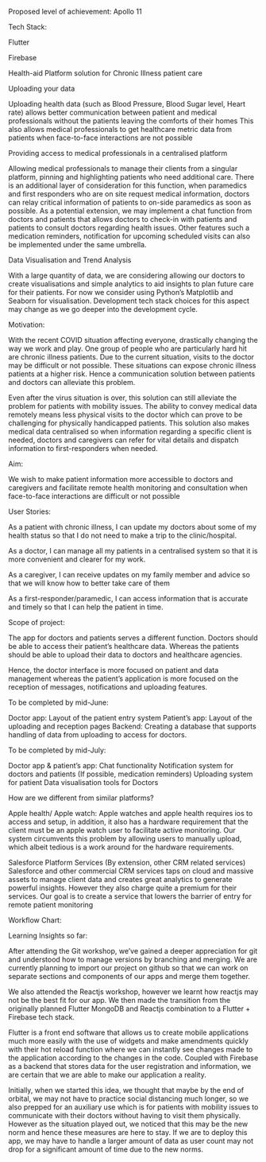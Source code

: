 Proposed level of achievement: Apollo 11

Tech Stack:

Flutter

Firebase


Health-aid
Platform solution for Chronic Illness patient care


   







Uploading your data

Uploading health data (such as Blood Pressure, Blood Sugar level, Heart rate) allows better communication between patient and medical professionals without the patients leaving the comforts of their homes
This also allows medical professionals to get healthcare metric data from patients when face-to-face interactions are not possible



Providing access to medical professionals in a centralised platform

Allowing medical professionals to manage their clients from a singular platform, pinning and highlighting patients who need additional care.
There is an additional layer of consideration for this function, when paramedics and first responders who are on site request medical information, doctors can relay critical  information of patients to on-side paramedics as soon as possible.
As a potential extension, we may implement a chat function from doctors and patients that allows doctors to check-in with patients and patients to consult doctors regarding health issues. Other features such a medication reminders, notification for upcoming scheduled visits can also be implemented under the same umbrella.





Data Visualisation and Trend Analysis

With a large quantity of data, we are considering allowing our doctors to create visualisations and simple analytics to aid insights to plan future care for their patients. For now we consider using Python’s Matplotlib and Seaborn for visualisation. Development tech stack choices for this aspect may change as we go deeper into the development cycle.


Motivation:

With the recent COVID situation affecting everyone, drastically changing the way we work and play. One group of people who are particularly hard hit are chronic illness patients. Due to the current situation, visits to the doctor may be difficult or not possible. These situations can expose chronic illness patients at a higher risk. Hence a communication solution between patients and doctors can alleviate this problem.

Even after the virus situation is over, this solution can still alleviate the problem for patients with mobility issues. The ability to convey medical data remotely means less physical visits to the doctor which can prove to be challenging for physically handicapped patients. This solution also makes medical data centralised so when information regarding a specific client is needed, doctors and caregivers can refer for vital details and dispatch information to first-responders when needed.


Aim:

We wish to make patient information more accessible to doctors and caregivers and facilitate remote health monitoring and consultation when face-to-face interactions are difficult or not possible

User Stories:

As a patient with chronic illness, I can update my doctors about some of my health status so that I do not need to make a trip to the clinic/hospital.

As a doctor, I can manage all my patients in a centralised system so that it is more convenient and clearer for my work.

As a caregiver, I can receive updates on my family member and advice so that we will know how to better take care of them

As a first-responder/paramedic, I can access information that is accurate and timely so that I can help the patient in time.


Scope of project:

The app for doctors and patients serves a different function. Doctors should be able to access their patient’s healthcare data. Whereas the patients should be able to upload their data to doctors and healthcare agencies.

Hence, the doctor interface is more focused on patient and data management whereas the patient’s application is more focused on the reception of messages, notifications and uploading features.


To be completed by mid-June:

Doctor app: Layout of the patient entry system
Patient’s app: Layout of the uploading and reception pages
Backend: Creating a database that supports handling of data from uploading to access for doctors.


To be completed by mid-July:

Doctor app & patient’s app: Chat functionality
Notification system for doctors and patients (If possible, medication reminders)
Uploading system for patient
Data visualisation tools for Doctors
 


How are we different from similar platforms?

Apple health/ Apple watch:
Apple watches and apple health requires ios to access and setup, in addition, it also has a hardware requirement that the client must be an apple watch user to facilitate active monitoring. Our system circumvents this problem by allowing users to manually upload, which albeit tedious is a work around for the hardware requirements.

Salesforce Platform Services (By extension, other CRM related services)
Salesforce and other commercial CRM services taps on cloud and massive assets to manage client data and creates great analytics to generate powerful insights. However they also charge quite a premium for their services. Our goal is to create a service that lowers the barrier of entry for remote patient monitoring



Workflow Chart:



Learning Insights so far:

After attending the Git workshop, we’ve gained a deeper appreciation for git and understood how to manage versions by branching and merging. We are currently planning to import our project on github so that we can work on separate sections and components of our apps and merge them together.

We also attended the Reactjs workshop, however we learnt how reactjs may not be the best fit for our app. We then made the transition from the originally planned Flutter MongoDB and Reactjs combination to a Flutter + Firebase tech stack. 

Flutter is a front end software that allows us to create mobile applications much more easily with the use of widgets and make amendments quickly with their hot reload function where we can instantly see changes made to the application according to the changes in the code. Coupled with Firebase as a backend that stores data for the user registration and information, we are certain that we are able to make our application a reality.

Initially, when we started this idea, we thought that maybe by the end of orbital, we may not have to practice social distancing much longer, so we also prepped for an auxiliary use which is for patients with mobility issues to communicate with their doctors without having to visit them physically. However as the situation played out, we noticed that this may be the new norm and hence these measures are here to stay. If we are to deploy this app, we may have to handle a larger amount of data as user count may not drop for a significant amount of time due to the new norms.
